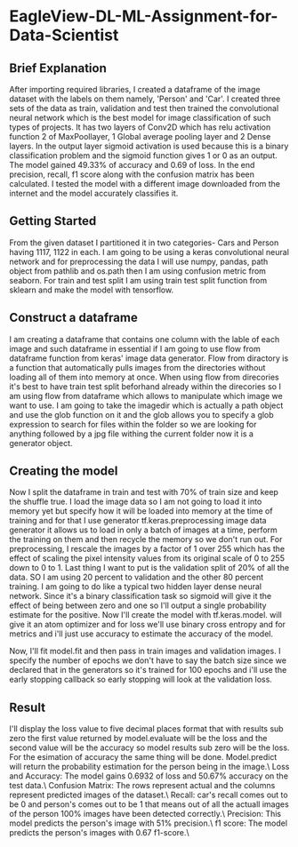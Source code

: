 # EagleView-DL-ML-Assignment-for-Data-Scientist
## Brief Explanation
After importing required libraries, I created a dataframe of the image dataset with the labels on them namely, 'Person' and 'Car'. I created three sets of the data as train, validation and test then trained the convolutional neural network which is the best model for image classification of such types of projects. It has two layers of Conv2D which has relu activation function 2 of MaxPoollayer, 1 Global average pooling layer and 2 Dense layers. In the output layer sigmoid activation is used because this is a binary classification problem and the sigmoid function gives 1 or 0 as an output. The model gained 49.33% of accuracy and 0.69 of loss. In the end precision, recall, f1 score along with the confusion matrix has been calculated. I tested the model with a different image downloaded from the internet and the model accurately classifies it.

## Getting Started
From the given dataset I partitioned it in two categories- Cars and Person having 1117, 1122 in each. I am going to be using a keras convolutional neural network and for preprocessing the data I will use numpy, pandas, path object from pathlib and os.path then I am using confusion metric from seaborn. For train and test split I am using train test split function from sklearn and make the model with tensorflow.

## Construct a dataframe
I am creating a dataframe that contains one column with the lable of each image and such dataframe in essential if I am going to use flow from dataframe function from keras' image data generator. Flow from diractory is a function that automatically pulls images from the directories without loading all of them into memory at once. When using flow from direcories it's best to have train test split beforhand already within the direcories so I am using flow from dataframe which allows to manipulate which image we want to use. I am going to take the imagedir which is actually a path object and use the glob function on it and the glob allows you to specify a glob expression to search for files within the folder so we are looking for anything followed by a jpg file withing the current folder now it is a generator object.

## Creating the model
Now I split the dataframe in train and test with 70% of train size and keep the shuffle true. I load the image data so I am not going to load it into memory yet but specify how it will be loaded into memory at the time of training and for that I use generator tf.keras.preprocessing image data generator it allows us to load in only a batch of images at a time, perform the training on them and then recycle the memory so we don't run out. For preprocessing, I rescale the images by a factor of 1 over 255 which has the effect of scaling the pixel intensity values from its original scale of 0 to 255 down to 0 to 1. Last thing I want to put is the validation split of 20% of all the data. SO I am using 20 percent to validation and the other 80 percent training. 
I am going to do like a typical two hidden layer dense neural network. Since it's a binary classification task so sigmoid will give it the effect of being between zero and one so I'll output a single probability estimate for the positive. Now I'll create the model with tf.keras.model. will give it an atom optimizer and for loss we'll use binary cross entropy and for metrics and i'll just use accuracy to estimate the accuracy of the model. 

Now, I'll fit model.fit and then pass in train images and validation images. I specify the number of epochs we don't have to say the batch size since we declared that in the generators so it's trained for 100 epochs and i'll use the early stopping callback so early stopping will look at the validation loss.

## Result
I'll display the loss value to five decimal places format that with results sub zero the first value returned by model.evaluate will be the loss and the second value will be the accuracy so model results sub zero will be the loss. For the esimation of accuracy the same thing will be done. Model.predict will return the probability estimation for the person being in the image.\\
Loss and Accuracy: The model gains 0.6932 of loss and 50.67% accuracy on the test data.\\
Confusion Matrix: The rows represent actual and the columns represent predicted images of the dataset.\\
Recall: car's recall comes out to be 0 and person's comes out to be 1 that means out of all the actuall images of the person 100% images have been detected correctly.\\
Precision: This model predicts the person's image with 51% precision.\\
f1 score: The model predicts the person's images with 0.67 f1-score.\\
